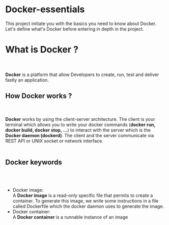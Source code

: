 # Docker-essentials
This project initiate you with the basics you need to know about Docker.
Let's define what's Docker before entering in depth in the project.
<h1>What is Docker ?</h1><br><br/>
<b>Docker</b> is a platform that allow Developers to create, run, test and deliver fastly an application.<br>
<h2>How Docker works ?</h2><br><br/>
<b>Docker</b> works by using the client-server architecture. The client is your terminal which allows you to write your docker commands (<b>docker run, docker build, docker stop, ...</b>) to interact with the server which is the <b>Docker daemon (dockerd)</b>. The client and the server communicate via REST API or UNIX socket or network interface.<br><br/>
<h2>Docker keywords</h2><br><br/>
<ul>
<li>Docker image:</li> A <b>Docker image</b> is a read-only specific file that permits to create a container. To generate this image, we write some instructions in a file called Dockerfile which the docker daemon uses to generate the image.<br/>
<li>Docker container:</li> A <b>Docker container</b> is a runnable instance of an image 
</ul>


